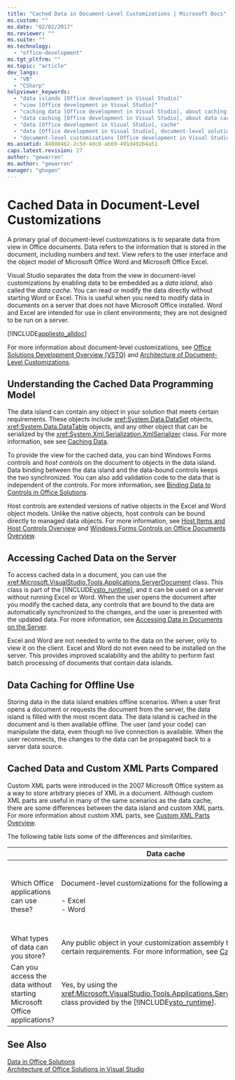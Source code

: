 ```yaml
---
title: "Cached Data in Document-Level Customizations | Microsoft Docs"
ms.custom: ""
ms.date: "02/02/2017"
ms.reviewer: ""
ms.suite: ""
ms.technology: 
  - "office-development"
ms.tgt_pltfrm: ""
ms.topic: "article"
dev_langs: 
  - "VB"
  - "CSharp"
helpviewer_keywords: 
  - "data islands [Office development in Visual Studio]"
  - "view [Office development in Visual Studio]"
  - "caching data [Office development in Visual Studio], about caching data"
  - "data caching [Office development in Visual Studio], about data caching"
  - "data [Office development in Visual Studio], cache"
  - "data [Office development in Visual Studio], document-level solutions"
  - "document-level customizations [Office development in Visual Studio], data model"
ms.assetid: 84808462-2c5d-4dc8-ab69-491d492b4a51
caps.latest.revision: 27
author: "gewarren"
ms.author: "gewarren"
manager: "ghogen"
---
```

# Cached Data in Document-Level Customizations
  A primary goal of document-level customizations is to separate data from view in Office documents. Data refers to the information that is stored in the document, including numbers and text. View refers to the user interface and the object model of Microsoft Office Word and Microsoft Office Excel.  
  
 Visual Studio separates the data from the view in document-level customizations by enabling data to be embedded as a *data island*, also called the *data cache*. You can read or modify the data directly without starting Word or Excel. This is useful when you need to modify data in documents on a server that does not have Microsoft Office installed. Word and Excel are intended for use in client environments; they are not designed to be run on a server.  
  
 [!INCLUDE[appliesto_alldoc](../vsto/includes/appliesto-alldoc-md.md)]  
  
 For more information about document-level customizations, see [Office Solutions Development Overview &#40;VSTO&#41;](../vsto/office-solutions-development-overview-vsto.md) and [Architecture of Document-Level Customizations](../vsto/architecture-of-document-level-customizations.md).  
  
## Understanding the Cached Data Programming Model  
 The data island can contain any object in your solution that meets certain requirements. These objects include <xref:System.Data.DataSet> objects, <xref:System.Data.DataTable> objects, and any other object that can be serialized by the <xref:System.Xml.Serialization.XmlSerializer> class. For more information, see see [Caching Data](../vsto/caching-data.md).  
  
 To provide the view for the cached data, you can bind Windows Forms controls and *host controls* on the document to objects in the data island. Data binding between the data island and the data-bound controls keeps the two synchronized. You can also add validation code to the data that is independent of the controls. For more information, see [Binding Data to Controls in Office Solutions](../vsto/binding-data-to-controls-in-office-solutions.md).  
  
 Host controls are extended versions of native objects in the Excel and Word object models. Unlike the native objects, host controls can be bound directly to managed data objects. For more information, see [Host Items and Host Controls Overview](../vsto/host-items-and-host-controls-overview.md) and [Windows Forms Controls on Office Documents Overview](../vsto/windows-forms-controls-on-office-documents-overview.md).  
  
## Accessing Cached Data on the Server  
 To access cached data in a document, you can use the <xref:Microsoft.VisualStudio.Tools.Applications.ServerDocument> class. This class is part of the [!INCLUDE[vsto_runtime](../vsto/includes/vsto-runtime-md.md)], and it can be used on a server without running Excel or Word. When the user opens the document after you modify the cached data, any controls that are bound to the data are automatically synchronized to the changes, and the user is presented with the updated data. For more information, see [Accessing Data in Documents on the Server](../vsto/accessing-data-in-documents-on-the-server.md).  
  
 Excel and Word are not needed to write to the data on the server, only to view it on the client. Excel and Word do not even need to be installed on the server. This provides improved scalability and the ability to perform fast batch processing of documents that contain data islands.  
  
## Data Caching for Offline Use  
 Storing data in the data island enables offline scenarios. When a user first opens a document or requests the document from the server, the data island is filled with the most recent data. The data island is cached in the document and is then available offline. The user (and your code) can manipulate the data, even though no live connection is available. When the user reconnects, the changes to the data can be propagated back to a server data source.  
  
## Cached Data and Custom XML Parts Compared  
 Custom XML parts were introduced in the 2007 Microsoft Office system as a way to store arbitrary pieces of XML in a document. Although custom XML parts are useful in many of the same scenarios as the data cache, there are some differences between the data island and custom XML parts. For more information about custom XML parts, see [Custom XML Parts Overview](../vsto/custom-xml-parts-overview.md).  
  
 The following table lists some of the differences and similarities.  
  
||Data cache|Custom XML parts|  
|-|----------------|----------------------|  
|Which Office applications can use these?|Document-level customizations for the following applications:<br /><br /> -   Excel<br />-   Word|Document-level and application-level solutions for the following applications:<br /><br /> -   Excel<br />-   PowerPoint<br />-   Word|  
|What types of data can you store?|Any public object in your customization assembly that meets certain requirements. For more information, see [Caching Data](../vsto/caching-data.md).|Any XML data.|  
|Can you access the data without starting Microsoft Office applications?|Yes, by using the <xref:Microsoft.VisualStudio.Tools.Applications.ServerDocument> class provided by the [!INCLUDE[vsto_runtime](../vsto/includes/vsto-runtime-md.md)].|Yes, by using classes in the <xref:System.IO.Packaging> namespace, or by using the Open XML Format SDK.|  
  
## See Also  
 [Data in Office Solutions](../vsto/data-in-office-solutions.md)   
 [Architecture of Office Solutions in Visual Studio](../vsto/architecture-of-office-solutions-in-visual-studio.md)  
  
  